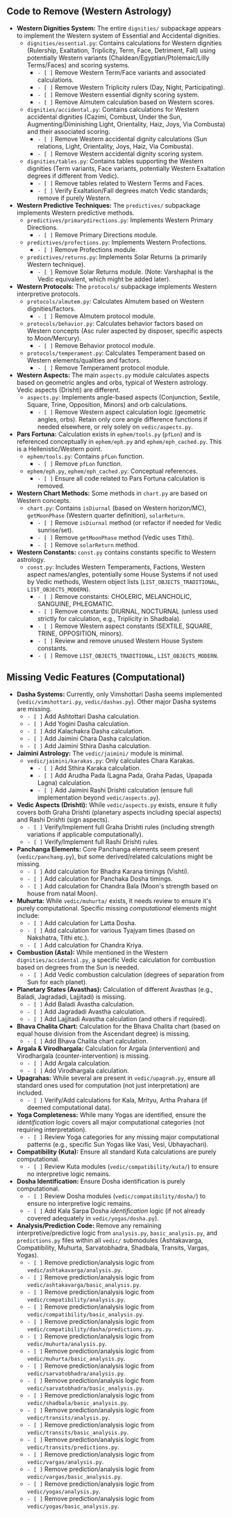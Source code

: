 ## Code to Remove (Western Astrology)

*   **Western Dignities System:** The entire `dignities/` subpackage appears to implement the Western system of Essential and Accidental dignities.
    *   `dignities/essential.py`: Contains calculations for Western dignities (Rulership, Exaltation, Triplicity, Term, Face, Detriment, Fall) using potentially Western variants (Chaldean/Egyptian/Ptolemaic/Lilly Terms/Faces) and scoring systems.
        *   `- [ ]` Remove Western Term/Face variants and associated calculations.
        *   `- [ ]` Remove Western Triplicity rulers (Day, Night, Participating).
        *   `- [ ]` Remove Western essential dignity scoring system.
        *   `- [ ]` Remove Almutem calculation based on Western scores.
    *   `dignities/accidental.py`: Contains calculations for Western accidental dignities (Cazimi, Combust, Under the Sun, Augmenting/Diminishing Light, Orientality, Haiz, Joys, Via Combusta) and their associated scoring.
        *   `- [ ]` Remove Western accidental dignity calculations (Sun relations, Light, Orientality, Joys, Haiz, Via Combusta).
        *   `- [ ]` Remove Western accidental dignity scoring system.
    *   `dignities/tables.py`: Contains tables supporting the Western dignities (Term variants, Face variants, potentially Western Exaltation degrees if different from Vedic).
        *   `- [ ]` Remove tables related to Western Terms and Faces.
        *   `- [ ]` Verify Exaltation/Fall degrees match Vedic standards; remove if purely Western.
*   **Western Predictive Techniques:** The `predictives/` subpackage implements Western predictive methods.
    *   `predictives/primarydirections.py`: Implements Western Primary Directions.
        *   `- [ ]` Remove Primary Directions module.
    *   `predictives/profections.py`: Implements Western Profections.
        *   `- [ ]` Remove Profections module.
    *   `predictives/returns.py`: Implements Solar Returns (a primarily Western technique).
        *   `- [ ]` Remove Solar Returns module. (Note: Varshaphal is the Vedic equivalent, which might be added later).
*   **Western Protocols:** The `protocols/` subpackage implements Western interpretive protocols.
    *   `protocols/almutem.py`: Calculates Almutem based on Western dignities/factors.
        *   `- [ ]` Remove Almutem protocol module.
    *   `protocols/behavior.py`: Calculates behavior factors based on Western concepts (Asc ruler aspected by disposer, specific aspects to Moon/Mercury).
        *   `- [ ]` Remove Behavior protocol module.
    *   `protocols/temperament.py`: Calculates Temperament based on Western elements/qualities and factors.
        *   `- [ ]` Remove Temperament protocol module.
*   **Western Aspects:** The main `aspects.py` module calculates aspects based on geometric angles and orbs, typical of Western astrology. Vedic aspects (Drishti) are different.
    *   `aspects.py`: Implements angle-based aspects (Conjunction, Sextile, Square, Trine, Opposition, Minors) and orb calculations.
        *   `- [ ]` Remove Western aspect calculation logic (geometric angles, orbs). Retain only core angle difference functions if needed elsewhere, or rely solely on `vedic/aspects.py`.
*   **Pars Fortuna:** Calculation exists in `ephem/tools.py` (`pfLon`) and is referenced conceptually in `ephem/eph.py` and `ephem/eph_cached.py`. This is a Hellenistic/Western point.
    *   `ephem/tools.py`: Contains `pfLon` function.
        *   `- [ ]` Remove `pfLon` function.
    *   `ephem/eph.py`, `ephem/eph_cached.py`: Conceptual references.
        *   `- [ ]` Ensure all code related to Pars Fortuna calculation is removed.
*   **Western Chart Methods:** Some methods in `chart.py` are based on Western concepts.
    *   `chart.py`: Contains `isDiurnal` (based on Western horizon/MC), `getMoonPhase` (Western quarter definition), `solarReturn`.
        *   `- [ ]` Remove `isDiurnal` method (or refactor if needed for Vedic sunrise/set).
        *   `- [ ]` Remove `getMoonPhase` method (Vedic uses Tithi).
        *   `- [ ]` Remove `solarReturn` method.
*   **Western Constants:** `const.py` contains constants specific to Western astrology.
    *   `const.py`: Includes Western Temperaments, Factions, Western aspect names/angles, potentially some House Systems if not used by Vedic methods, Western object lists (`LIST_OBJECTS_TRADITIONAL`, `LIST_OBJECTS_MODERN`).
        *   `- [ ]` Remove constants: CHOLERIC, MELANCHOLIC, SANGUINE, PHLEGMATIC.
        *   `- [ ]` Remove constants: DIURNAL, NOCTURNAL (unless used strictly for calculation, e.g., Triplicity in Shadbala).
        *   `- [ ]` Remove Western aspect constants (SEXTILE, SQUARE, TRINE, OPPOSITION, minors).
        *   `- [ ]` Review and remove unused Western House System constants.
        *   `- [ ]` Remove `LIST_OBJECTS_TRADITIONAL`, `LIST_OBJECTS_MODERN`.

## Missing Vedic Features (Computational)

*   **Dasha Systems:** Currently, only Vimshottari Dasha seems implemented (`vedic/vimshottari.py`, `vedic/dashas.py`). Other major Dasha systems are missing.
    *   `- [ ]` Add Ashtottari Dasha calculation.
    *   `- [ ]` Add Yogini Dasha calculation.
    *   `- [ ]` Add Kalachakra Dasha calculation.
    *   `- [ ]` Add Jaimini Chara Dasha calculation.
    *   `- [ ]` Add Jaimini Sthira Dasha calculation.
*   **Jaimini Astrology:** The `vedic/jaimini/` module is minimal.
    *   `vedic/jaimini/karakas.py`: Only calculates Chara Karakas.
        *   `- [ ]` Add Sthira Karaka calculation.
        *   `- [ ]` Add Arudha Pada (Lagna Pada, Graha Padas, Upapada Lagna) calculation.
        *   `- [ ]` Add Jaimini Rashi Drishti calculation (ensure full implementation beyond `vedic/aspects.py`).
*   **Vedic Aspects (Drishti):** While `vedic/aspects.py` exists, ensure it fully covers both Graha Drishti (planetary aspects including special aspects) and Rashi Drishti (sign aspects).
    *   `- [ ]` Verify/Implement full Graha Drishti rules (including strength variations if applicable computationally).
    *   `- [ ]` Verify/Implement full Rashi Drishti rules.
*   **Panchanga Elements:** Core Panchanga elements seem present (`vedic/panchang.py`), but some derived/related calculations might be missing.
    *   `- [ ]` Add calculation for Bhadra Karana timings (Vishti).
    *   `- [ ]` Add calculation for Panchaka Dosha timings.
    *   `- [ ]` Add calculation for Chandra Bala (Moon's strength based on house from natal Moon).
*   **Muhurta:** While `vedic/muhurta/` exists, it needs review to ensure it's purely computational. Specific missing *computational* elements might include:
    *   `- [ ]` Add calculation for Latta Dosha.
    *   `- [ ]` Add calculation for various Tyajyam times (based on Nakshatra, Tithi etc.).
    *   `- [ ]` Add calculation for Chandra Kriya.
*   **Combustion (Asta):** While mentioned in the Western `dignities/accidental.py`, a specific Vedic calculation for combustion based on degrees from the Sun is needed.
    *   `- [ ]` Add Vedic combustion calculation (degrees of separation from Sun for each planet).
*   **Planetary States (Avasthas):** Calculation of different Avasthas (e.g., Baladi, Jagradadi, Lajjitadi) is missing.
    *   `- [ ]` Add Baladi Avastha calculation.
    *   `- [ ]` Add Jagradadi Avastha calculation.
    *   `- [ ]` Add Lajjitadi Avastha calculation (and others if required).
*   **Bhava Chalita Chart:** Calculation for the Bhava Chalita chart (based on equal house division from the Ascendant degree) is missing.
    *   `- [ ]` Add Bhava Chalita chart calculation.
*   **Argala & Virodhargala:** Calculation for Argala (intervention) and Virodhargala (counter-intervention) is missing.
    *   `- [ ]` Add Argala calculation.
    *   `- [ ]` Add Virodhargala calculation.
*   **Upagrahas:** While several are present in `vedic/upagrah.py`, ensure all standard ones used for computation (not just interpretation) are included.
    *   `- [ ]` Verify/Add calculations for Kala, Mrityu, Artha Prahara (if deemed computational data).
*   **Yoga Completeness:** While many Yogas are identified, ensure the *identification* logic covers all major computational categories (not requiring interpretation).
    *   `- [ ]` Review Yoga categories for any missing major computational patterns (e.g., specific Sun Yogas like Vasi, Vesi, Ubhayachari).
*   **Compatibility (Kuta):** Ensure all standard Kuta calculations are purely computational.
    *   `- [ ]` Review Kuta modules (`vedic/compatibility/kuta/`) to ensure no interpretive logic remains.
*   **Dosha Identification:** Ensure Dosha identification is purely computational.
    *   `- [ ]` Review Dosha modules (`vedic/compatibility/dosha/`) to ensure no interpretive logic remains.
    *   `- [ ]` Add Kala Sarpa Dosha *identification* logic (if not already covered adequately in `vedic/yogas/dosha.py`).
*   **Analysis/Prediction Code:** Remove any remaining interpretive/predictive logic from `analysis.py`, `basic_analysis.py`, and `predictions.py` files within all `vedic/` submodules (Ashtakavarga, Compatibility, Muhurta, Sarvatobhadra, Shadbala, Transits, Vargas, Yogas).
    *   `- [ ]` Remove prediction/analysis logic from `vedic/ashtakavarga/analysis.py`.
    *   `- [ ]` Remove prediction/analysis logic from `vedic/ashtakavarga/basic_analysis.py`.
    *   `- [ ]` Remove prediction/analysis logic from `vedic/compatibility/analysis.py`.
    *   `- [ ]` Remove prediction/analysis logic from `vedic/compatibility/basic_analysis.py`.
    *   `- [ ]` Remove prediction/analysis logic from `vedic/compatibility/dasha/predictions.py`.
    *   `- [ ]` Remove prediction/analysis logic from `vedic/muhurta/analysis.py`.
    *   `- [ ]` Remove prediction/analysis logic from `vedic/muhurta/basic_analysis.py`.
    *   `- [ ]` Remove prediction/analysis logic from `vedic/sarvatobhadra/analysis.py`.
    *   `- [ ]` Remove prediction/analysis logic from `vedic/sarvatobhadra/basic_analysis.py`.
    *   `- [ ]` Remove prediction/analysis logic from `vedic/shadbala/basic_analysis.py`.
    *   `- [ ]` Remove prediction/analysis logic from `vedic/transits/analysis.py`.
    *   `- [ ]` Remove prediction/analysis logic from `vedic/transits/basic_analysis.py`.
    *   `- [ ]` Remove prediction/analysis logic from `vedic/transits/predictions.py`.
    *   `- [ ]` Remove prediction/analysis logic from `vedic/vargas/analysis.py`.
    *   `- [ ]` Remove prediction/analysis logic from `vedic/vargas/basic_analysis.py`.
    *   `- [ ]` Remove prediction/analysis logic from `vedic/yogas/analysis.py`.
    *   `- [ ]` Remove prediction/analysis logic from `vedic/yogas/basic_analysis.py`.